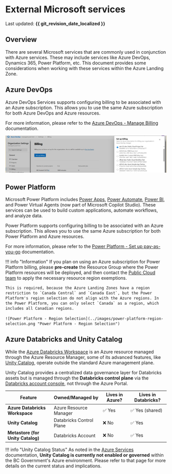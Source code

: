 # External Microsoft services

Last updated: **{{ git_revision_date_localized }}**

## Overview

There are several Microsoft services that are commonly used in conjunction with Azure services. These may include services like Azure DevOps, Dynamics 365, Power Platform, etc. This document provides some considerations when working with these services within the Azure Landing Zone.

## Azure DevOps

Azure DevOps Services supports configuring billing to be associated with an Azure subscription. This allows you to use the same Azure subscription for both Azure DevOps and Azure resources.

For more information, please refer to the [Azure DevOps - Manage Billing](https://learn.microsoft.com/en-us/azure/devops/organizations/billing/set-up-billing-for-your-organization-vs?view=azure-devops) documentation.

![Azure DevOps - Set Up Billing](../images/azure-devops-billing.png "Azure DevOps - Set Up Billing")

## Power Platform

Microsoft Power Platform includes [Power Apps](https://learn.microsoft.com/en-us/power-apps/powerapps-overview), [Power Automate](https://learn.microsoft.com/en-us/power-automate/flow-types), [Power BI](https://learn.microsoft.com/en-us/power-bi/fundamentals/power-bi-overview), and Power Virtual Agents (now part of Microsoft Copilot Studio). These services can be used to build custom applications, automate workflows, and analyze data.

Power Platform supports configuring billing to be associated with an Azure subscription. This allows you to use the same Azure subscription for both Power Platform and Azure resources.

For more information, please refer to the [Power Platform - Set up pay-as-you-go](https://learn.microsoft.com/en-us/power-platform/admin/pay-as-you-go-set-up?tabs=new) documentation.

!!! info "Information"
If you plan on using an Azure subscription for Power Platform billing, please **pre-create** the Resource Group where the Power Platform resources will be deployed, and then contact the [Public Cloud team](https://citz-do.atlassian.net/servicedesk/customer/portal/3) to apply the necessary resource region exemptions.

    This is required, because the Azure Landing Zones have a region restriction to `Canada Central` and `Canada East`, but the Power Platform's region selection do not align with the Azure regions. In the Power Platform, you can only select `Canada` as a region, which includes all Canadian regions.

    ![Power Platform - Region Selection](../images/power-platform-region-selection.png "Power Platform - Region Selection")

## Azure Databricks and Unity Catalog

While the [Azure Databricks Workspace](https://learn.microsoft.com/en-us/azure/databricks/introduction/) is an Azure resource managed through the Azure Resource Manager, some of its advanced features, like [Unity Catalog](https://learn.microsoft.com/en-us/azure/databricks/data-governance/unity-catalog/), operate outside the standard Azure management plane.

Unity Catalog provides a centralized data governance layer for Databricks assets but is managed through the **Databricks control plane** via the [Databricks account console](https://accounts.azuredatabricks.net), not through the Azure Portal.

| Feature                           | Owned/Managed by         | Lives in Azure? | Lives in Databricks? |
| --------------------------------- | ------------------------ | --------------- | -------------------- |
| **Azure Databricks Workspace**    | Azure Resource Manager   | ✅ Yes          | ✅ Yes (shared)      |
| **Unity Catalog**                 | Databricks Control Plane | ❌ No           | ✅ Yes               |
| **Metastore (for Unity Catalog)** | Databricks Account       | ❌ No           | ✅ Yes               |

!!! info "Unity Catalog Status"
As noted in the [Azure Services](./azure-services.md#azure-databricks-and-unity-catalog) documentation, **Unity Catalog is currently not enabled or governed** within the BC Government's Azure environment. Please refer to that page for more details on the current status and implications.
